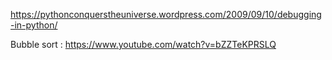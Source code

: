 https://pythonconquerstheuniverse.wordpress.com/2009/09/10/debugging-in-python/

Bubble sort :
https://www.youtube.com/watch?v=bZZTeKPRSLQ
